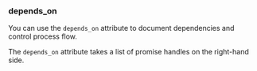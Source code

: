 ### depends_on

You can use the `depends_on` attribute to document dependencies
and control process flow.

The `depends_on` attribute takes a list of promise handles on the right-hand side.
